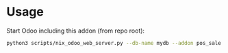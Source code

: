 # Usage

Start Odoo including this addon (from repo root):

```bash
python3 scripts/nix_odoo_web_server.py --db-name mydb --addon pos_sale
```
